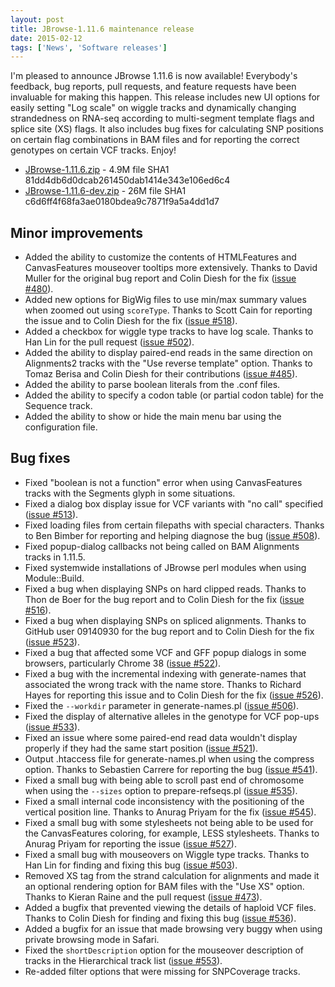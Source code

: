```yaml
---
layout: post
title: JBrowse-1.11.6 maintenance release
date: 2015-02-12
tags: ['News', 'Software releases']
---
```


I'm pleased to announce JBrowse 1.11.6 is now available! Everybody's feedback,
bug reports, pull requests, and feature requests have been invaluable for making
this happen. This release includes new UI options for easily setting "Log scale"
on wiggle tracks and dynamically changing strandedness on RNA-seq according to
multi-segment template flags and splice site (XS) flags. It also includes bug
fixes for calculating SNP positions on certain flag combinations in BAM files
and for reporting the correct genotypes on certain VCF tracks. Enjoy!

- [JBrowse-1.11.6.zip](http://jbrowse.org/releases/JBrowse-1.11.6.zip) - 4.9M
  file SHA1 81dd4db6d0dcab261450dab1414e343e106ed6c4
- [JBrowse-1.11.6-dev.zip](http://jbrowse.org/releases/JBrowse-1.11.6-dev.zip) -
  26M file SHA1 c6d6ff4f68fa3ae0180bdea9c7871f9a5a4dd1d7

## Minor improvements

- Added the ability to customize the contents of HTMLFeatures and CanvasFeatures
  mouseover tooltips more extensively. Thanks to David Muller for the original
  bug report and Colin Diesh for the fix
  ([issue #480](https://github.com/gmod/jbrowse/issues/480)).
- Added new options for BigWig files to use min/max summary values when zoomed
  out using `scoreType`. Thanks to Scott Cain for reporting the issue and to
  Colin Diesh for the fix
  ([issue #518](https://github.com/gmod/jbrowse/issues/518)).
- Added a checkbox for wiggle type tracks to have log scale. Thanks to Han Lin
  for the pull request
  ([issue #502](https://github.com/gmod/jbrowse/issues/502)).
- Added the ability to display paired-end reads in the same direction on
  Alignments2 tracks with the "Use reverse template" option. Thanks to Tomaz
  Berisa and Colin Diesh for their contributions
  ([issue #485](https://github.com/gmod/jbrowse/issues/485)).
- Added the ability to parse boolean literals from the .conf files.
- Added the ability to specify a codon table (or partial codon table) for the
  Sequence track.
- Added the ability to show or hide the main menu bar using the configuration
  file.

## Bug fixes

- Fixed "boolean is not a function" error when using CanvasFeatures tracks with
  the Segments glyph in some situations.
- Fixed a dialog box display issue for VCF variants with "no call" specified
  ([issue #513](https://github.com/gmod/jbrowse/issues/513)).
- Fixed loading files from certain filepaths with special characters. Thanks to
  Ben Bimber for reporting and helping diagnose the bug
  ([issue #508](https://github.com/gmod/jbrowse/issues/508)).
- Fixed popup-dialog callbacks not being called on BAM Alignments tracks in
  1.11.5.
- Fixed systemwide installations of JBrowse perl modules when using
  Module::Build.
- Fixed a bug when displaying SNPs on hard clipped reads. Thanks to Thon de Boer
  for the bug report and to Colin Diesh for the fix
  ([issue #516](https://github.com/gmod/jbrowse/issues/516)).
- Fixed a bug when displaying SNPs on spliced alignments. Thanks to GitHub user
  09140930 for the bug report and to Colin Diesh for the fix
  ([issue #523](https://github.com/gmod/jbrowse/issues/523)).
- Fixed a bug that affected some VCF and GFF popup dialogs in some browsers,
  particularly Chrome 38
  ([issue #522](https://github.com/gmod/jbrowse/issues/522)).
- Fixed a bug with the incremental indexing with generate-names that associated
  the wrong track with the name store. Thanks to Richard Hayes for reporting
  this issue and to Colin Diesh for the fix
  ([issue #526](https://github.com/gmod/jbrowse/issues/526)).
- Fixed the `--workdir` parameter in generate-names.pl
  ([issue #506](https://github.com/gmod/jbrowse/issues/506)).
- Fixed the display of alternative alleles in the genotype for VCF pop-ups
  ([issue #533](https://github.com/gmod/jbrowse/issues/533)).
- Fixed an issue where some paired-end read data wouldn't display properly if
  they had the same start position
  ([issue #521](https://github.com/gmod/jbrowse/issues/521)).
- Output .htaccess file for generate-names.pl when using the compress option.
  Thanks to Sebastien Carrere for reporting the bug
  ([issue #541](https://github.com/gmod/jbrowse/issues/541)).
- Fixed a small bug with being able to scroll past end of chromosome when using
  the `--sizes` option to prepare-refseqs.pl
  ([issue #535](https://github.com/gmod/jbrowse/issues/535)).
- Fixed a small internal code inconsistency with the positioning of the vertical
  position line. Thanks to Anurag Priyam for the fix
  ([issue #545](https://github.com/gmod/jbrowse/issues/545)).
- Fixed a small bug with some stylesheets not being able to be used for the
  CanvasFeatures coloring, for example, LESS stylesheets. Thanks to Anurag
  Priyam for reporting the issue
  ([issue #527](https://github.com/gmod/jbrowse/issues/527)).
- Fixed a small bug with mouseovers on Wiggle type tracks. Thanks to Han Lin for
  finding and fixing this bug
  ([issue #503](https://github.com/gmod/jbrowse/issues/503)).
- Removed XS tag from the strand calculation for alignments and made it an
  optional rendering option for BAM files with the "Use XS" option. Thanks to
  Kieran Raine and the pull request
  ([issue #473](https://github.com/gmod/jbrowse/issues/473)).
- Added a bugfix that prevented viewing the details of haploid VCF files. Thanks
  to Colin Diesh for finding and fixing this bug
  ([issue #536](https://github.com/gmod/jbrowse/issues/536)).
- Added a bugfix for an issue that made browsing very buggy when using private
  browsing mode in Safari.
- Fixed the `shortDescription` option for the mouseover description of tracks in
  the Hierarchical track list
  ([issue #553](https://github.com/gmod/jbrowse/issues/553)).
- Re-added filter options that were missing for SNPCoverage tracks.
